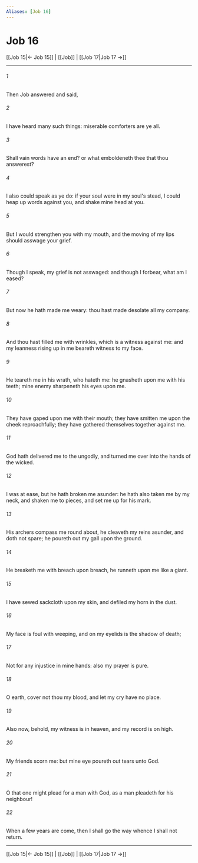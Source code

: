 ```yaml
---
Aliases: [Job 16]
---
```

# Job 16

[[Job 15|← Job 15]] | [[Job]] | [[Job 17|Job 17 →]]
***



###### 1 
Then Job answered and said, 

###### 2 
I have heard many such things: miserable comforters are ye all. 

###### 3 
Shall vain words have an end? or what emboldeneth thee that thou answerest? 

###### 4 
I also could speak as ye do: if your soul were in my soul's stead, I could heap up words against you, and shake mine head at you. 

###### 5 
But I would strengthen you with my mouth, and the moving of my lips should asswage your grief. 

###### 6 
Though I speak, my grief is not asswaged: and though I forbear, what am I eased? 

###### 7 
But now he hath made me weary: thou hast made desolate all my company. 

###### 8 
And thou hast filled me with wrinkles, which is a witness against me: and my leanness rising up in me beareth witness to my face. 

###### 9 
He teareth me in his wrath, who hateth me: he gnasheth upon me with his teeth; mine enemy sharpeneth his eyes upon me. 

###### 10 
They have gaped upon me with their mouth; they have smitten me upon the cheek reproachfully; they have gathered themselves together against me. 

###### 11 
God hath delivered me to the ungodly, and turned me over into the hands of the wicked. 

###### 12 
I was at ease, but he hath broken me asunder: he hath also taken me by my neck, and shaken me to pieces, and set me up for his mark. 

###### 13 
His archers compass me round about, he cleaveth my reins asunder, and doth not spare; he poureth out my gall upon the ground. 

###### 14 
He breaketh me with breach upon breach, he runneth upon me like a giant. 

###### 15 
I have sewed sackcloth upon my skin, and defiled my horn in the dust. 

###### 16 
My face is foul with weeping, and on my eyelids is the shadow of death; 

###### 17 
Not for any injustice in mine hands: also my prayer is pure. 

###### 18 
O earth, cover not thou my blood, and let my cry have no place. 

###### 19 
Also now, behold, my witness is in heaven, and my record is on high. 

###### 20 
My friends scorn me: but mine eye poureth out tears unto God. 

###### 21 
O that one might plead for a man with God, as a man pleadeth for his neighbour! 

###### 22 
When a few years are come, then I shall go the way whence I shall not return.

***
[[Job 15|← Job 15]] | [[Job]] | [[Job 17|Job 17 →]]
